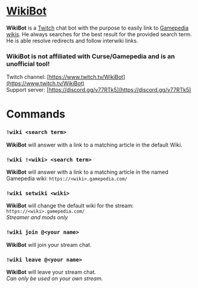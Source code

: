 # [WikiBot](https://www.twitch.tv/WikiBot)
**WikiBot** is a [Twitch](https://www.twitch.tv/) chat bot with the purpose to easily link to [Gamepedia wikis](https://www.gamepedia.com/).
He always searches for the best result for the provided search term. He is able resolve redirects and follow interwiki links.

### WikiBot is not affiliated with Curse/Gamepedia and is an unofficial tool!

Twitch channel: [https://www.twitch.tv/WikiBot](https://www.twitch.tv/WikiBot)
<br>Support server: [https://discord.gg/v77RTk5](https://discord.gg/v77RTk5)

# Commands
### `!wiki <search term>`
**WikiBot** will answer with a link to a matching article in the default Wiki.

### `!wiki !<wiki> <search term>`
**WikiBot** will answer with a link to a matching article in the named Gamepedia wiki: `https://<wiki>.gamepedia.com/`

### `!wiki setwiki <wiki>`
**WikiBot** will change the default wiki for the stream: `https://<wiki>.gamepedia.com/`
<br>*Streamer and mods only*

### `!wiki join @<your name>`
**WikiBot** will join your stream chat.

### `!wiki leave @<your name>`
**WikiBot** will leave your stream chat.
<br>*Can only be used on your own stream.*
